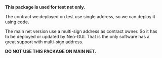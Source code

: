 **This package is used for test net only.**

The contract we deployed on test use single address, so we can deploy it using code.

The main net version use a multi-sign address as contract owner. So it has to be
deployed or updated by Neo-GUI. That is the only software has a great support with
multi-sign address.

**DO NOT USE THIS PACKAGE ON MAIN NET.**
